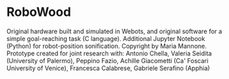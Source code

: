 # RoboWood


Original hardware built and simulated in Webots, and original software for a simple goal-reaching task (C language). Additional Jupyter Notebook (Python) for robot-position sonification.
Copyright by Maria Mannone.
Prototype created for joint research with: Antonio Chella, Valeria Seidita (University of Palermo), Peppino Fazio, Achille Giacometti (Ca' Foscari University of Venice), Francesca Calabrese, Gabriele Serafino (Apphia) 
